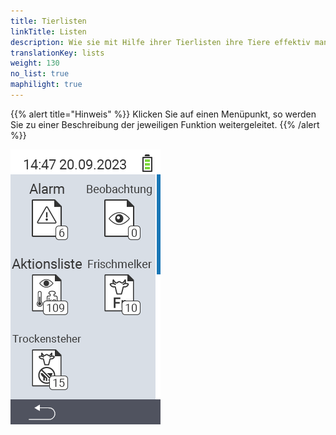 ```yaml
---
title: Tierlisten
linkTitle: Listen
description: Wie sie mit Hilfe ihrer Tierlisten ihre Tiere effektiv managen.
translationKey: lists
weight: 130
no_list: true
maphilight: true
---
```

{{% alert title="Hinweis" %}}
Klicken Sie auf einen Menüpunkt, so werden Sie zu einer Beschreibung der jeweiligen Funktion weitergeleitet.
{{% /alert %}}

<img src="bilder/listen.png" alt="VitalControl Listen" title="Listen" usemap="#workmap" class="maphilight" />

<map name="workmap">
  <area shape="rect" coords="3,40,116,160" alt="Alarm" title="Sehen Sie ihre Alarmliste ein&#10;Mausklick: zur Dokumentation" href="/docs/listen/alarm/">
  <area shape="rect" coords="3,160,116,280" alt="Aktionsliste" title="Sehen Sie ihre Aktionsliste ein&#10;Mausklick: zur Dokumentation" href="/docs/listen/aktion/">
  <area shape="rect" coords="3,280,116,399" alt="Trockensteherliste" title="Sehen Sie ihre Trockensteherliste ein&#10;Mausklick: zur Dokumentation" href="/docs/listen/trockensteher/">

  <area shape="rect" coords="116,40,230,160" alt="Beobachtungsliste" title="Sehen Sie ihre Beobachtungsliste ein&#10;Mausklick: zur Dokumentation" href="/docs/listen/beobachtung/">
  <area shape="rect" coords="116,160,230,280" alt="Frischmelkerliste" title="Sehen Sie ihre Frischmelkerliste ein&#10;Mausklick: zur Dokumentation" href="/docs/listen/frischmelkerliste/">
</map>
